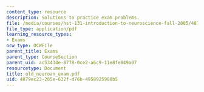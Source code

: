 ```yaml
---
content_type: resource
description: Solutions to practice exam problems.
file: /media/courses/hst-131-introduction-to-neuroscience-fall-2005/4879ec23265e632fd76b4958925980b5_old_neuroan_exam.pdf
file_type: application/pdf
learning_resource_types:
- Exams
ocw_type: OCWFile
parent_title: Exams
parent_type: CourseSection
parent_uid: ac53434e-8778-0ce2-a6c9-11e8fe849a07
resourcetype: Document
title: old_neuroan_exam.pdf
uid: 4879ec23-265e-632f-d76b-4958925980b5
---
```

